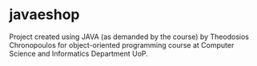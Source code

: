# javaeshop
Project created using JAVA (as demanded by the course) by Theodosios Chronopoulos for object-oriented programming course at Computer Science and Informatics Department UoP.
